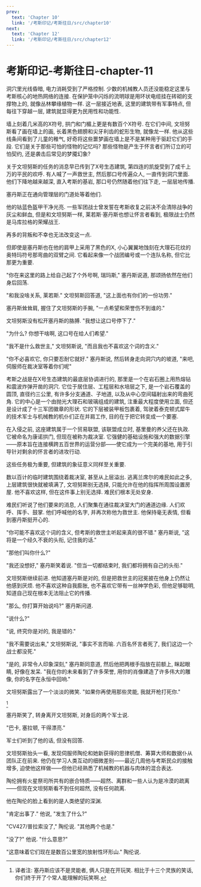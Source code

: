 ```yaml
---
prev:
  text: 'Chapter 10'
  link: '/考斯印记/考斯往日/src/chapter10'
next:
  text: 'Chapter 12'
  link: '/考斯印记/考斯往日/src/chapter12'
---
```


# 考斯印记-考斯往日-chapter-11

洞穴里光线昏暗, 电力消耗受到了严格控制. 少数的机械教人员还没能稳定这里与考斯核心的地热网络的连接. 在保护笼中闪烁的流明球是用环状电缆挂在砖砌的支撑物上的, 就像丛林攀缘植物一样. 这一层接近地表, 这里的建筑带有军事特点, 但每往下穿越一层, 建筑就显得更为民用性和功能性.

墙上刻着几米高的X符号, 拱门和门楣上更是有数百个X符号. 在它们中间, 文坦努斯看了画在墙上的画, 长着黑色翅膀和尖牙利齿的蛇形生物, 就像龙一样. 他从这些线条间看到了儿童的稚气, 好奇将这些噩梦画在墙上是不是某种用于驱赶它们的手段. 它们是关于那些可怕的怪物的记忆吗? 那些怪物是产生于怀言者们所订立的可怕契约, 还是袭击后常见的梦魇幻象?

关于文坦努斯的任务的消息早已传到了X号生态建筑, 第四连的凯旋受到了成千上万的平民的欢呼. 有人喊了一声救世主, 然后那口号传遍众人, 一直传到洞穴里面. 他们下降地越来越深, 直入考斯的基岩, 那口号仍然随着他们往下走, 一层层地传播.

塞丹斯正在通向管理层的门道处等着他们.

他的钴蓝色盔甲干净光亮. 一些军团战士曾发誓在考斯收复之前决不会清除战争的灰尘和鲜血, 但是和文坦努斯一样, 莱若斯·塞丹斯也想让怀言者看到, 极限战士仍然是马库拉格的荣耀战王.

再多的背叛和不幸也无法改变这一点.

但即使是塞丹斯也在他的肩甲上采用了黑色的X, 小心翼翼地蚀刻在大理石花纹的奥特玛符号那弯曲的双臂之间. 它看起来像一个战团编号或一个连队名称, 但它比那更为重要.

"你在来这里的路上给自己起了个外号啊, 瑞玛斯," 塞丹斯说道, 那颂扬依然在他们身后回荡.

"和我没啥关系, 莱若斯." 文坦努斯回答道, "这上面也有你们的一份功劳."

塞丹斯耸耸肩, 握住了文坦努斯的手腕, "一点希望和荣誉伤不到谁的."

文坦努斯没有松开塞丹斯的胳膊. "我想让这口号停下了."

"为什么? 你想干啥啊, 这口号在给人们希望."

"我不是什么救世主," 文坦努斯说, "而且我也不喜欢这个词的含义."

"你不必喜欢它, 你只要忍耐它就好." 塞丹斯说, 然后转身走向洞穴内的坡道, "来吧, 伺服师在裁决室等着你们呢"

考斯之战是在X号生态建筑的最底层协调进行的, 那里是一个在岩石圈上用热熔钻和震波炸弹开凿的洞穴. 它位于居住层、工程层和水培层之下, 是一个岩石覆盖的圆顶, 直径约三公里, 有许多分支通道、子地道, 以及从中心空间辐射出来的弯曲死角. 它的中心是一个由抛光大理石和玻璃组成的建筑, 注重最大程度使用立面, 但还是设计成了十三军团徽章的形状. 它的下层被装甲板包裹着, 驾驶着泰克顿式犀牛的技术军士与机械教的机仆们正在并肩工作, 目的在于把它转变成一个要塞.

在入侵之前, 这座建筑属于一个贸易联盟, 该联盟成立时, 基里曼的养父还在执政. 它被命名为康诺拱门, 但现在被称为裁决室. 它强健的基础设施和强大的数据引擎——原本旨在连接横跨五百世界的运营分部——使它成为一个完美的基地, 用于引导针对剩余的怀言者的进攻行动.

这些任务极为重要, 但建筑的象征意义同样至关重要.

数以百计的临时建筑围绕着裁决室, 甚至从上层溢出. 逃离兰席尔的难民如此之多, 上层建筑很快就被填满了, 文坦努斯别无选择, 只能允许在他的指挥所周围设置房屋. 他不喜欢这样, 但在这件事上别无选择. 难民们根本无处安身.

难民们听说了他们要来的消息, 人们聚集在通往裁决室大门的通道边缘. 人们欢呼、挥手、鼓掌. 他们呼喊他的名字, 并再次称他为救世主. 他保持毫无表情, 但看到塞丹斯挺开心的.

"你可能不喜欢这个词的含义, 但考斯的救世主听起来真的很不错." 塞丹斯说, "这将是一个经久不衰的头衔, 记住我的话."

"那他们叫你什么?"

"我还没想好," 塞丹斯笑着说. "但当一切都结束时, 我们都将拥有自己的头衔."

文坦努斯继续前进. 他知道塞丹斯是对的, 但是把救世主的冠冕披在他身上仍然让他感到厌烦. 他不喜欢这种自我膨胀, 也不喜欢它带有一丝神学色彩, 但他足够聪明, 知道自己现在根本无法阻止它的传播.

"那么, 你打算开始说吗?" 塞丹斯问道.

"说什么?"

"说, 终究你是对的, 我是错的."

"我不需要说出来," 文坦努斯说, "事实不言而喻. 六百名怀言者死了, 我们这边一个战士都没死."

"是的, 非常令人印象深刻," 塞丹斯同意道, 然后他把两根手指放在前额上, 眯起眼睛, 好像在发呆. "我在你的未来看到了许多荣誉, 用你的肖像建造了许多伟大的雕像, 你的名字在永恒中回响."

文坦努斯露出了一个淡淡的微笑. "如果你再使用那些灵能, 我就开枪打死你."

[^1]

塞丹斯笑了, 转身离开文坦努斯, 对身后的两个军士说.

"巴卡, 塞拉顿, 干得漂亮."

军士们听到了他的话, 但没有回答.

文坦努斯抬头一看, 发现伺服师陶伦和她新获得的思律机僧、筹算大师和数据仆从团队正在前来. 他仍在学习人类互动的细微差别——最近几周他与考斯民众的接触增多, 迫使他这样做——但他已经熟悉了机械教的机器与肉体的混合表达.

陶伦拥有火星祭司所共有的嵌合特质——超然、离群和一些人认为是冷漠的疏离——但现在文坦努斯看不到任何超然, 没有任何疏离.

他在陶伦的脸上看到的是人类绝望的深渊.

"肯定出事了." 他说, "发生了什么?"

"CV427/普拉索没了," 陶伦说. "其他两个也是."

"没了?" 他说. "什么意思?"

"这意味着它们现在是数百公里宽的放射性环形山." 陶伦说.

[^1]: 译者注: 塞丹斯应该不是灵能者, 俩人只是在开玩笑. 相比于十三个灵族的笑话, 你们终于开了个常人能理解的玩笑啊.
